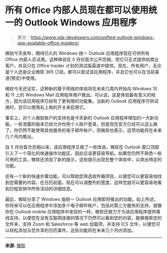 # 所有 Office 内部人员现在都可以使用统一的 Outlook Windows 应用程序

> 原文：<https://www.xda-developers.com/unified-outlook-windows-app-available-office-insiders/>

微软今天宣布，期待已久的 Windows 统一 Outlook 应用程序现在可供所有 Office 内部人员试用。这种体验在 5 月份首次公开亮相，但它只正式提供给商业客户，并且只在 Office Insider 计划的测试版渠道中提供。现在，所有用户，无论是个人还是企业微软 365 订阅，都可以尝试该应用程序，并且它也可以在当前渠道(预览)中使用。

微软今天还证实，这种新的基于网络的体验将在未来几周内开始向 Windows 10 和 11 上的 Windows Mail 应用程序用户推出。可以说，这是体验最有意义的地方，因为该应用程序已经有了更有限的功能集。当新的 Outlook 应用程序可供试用时，您可以使用右上角的开关来启用它。

事实上，对个人微软账户的支持也是今天新的 Outlook 应用程序增加的一大新功能。一些泄露的版本已经允许你用个人账户登录，但是现在官方已经可以这么做了。你仍然不能使用其他服务的电子邮件帐户，但微软也表示，这项功能将在未来几个月内推出。

自 5 月份首次亮相以来，该应用程序又做了一些改进。微软在 Outlook 窗口顶部引入了一个简化的快速操作功能区，因此应该更容易导航。如果您仍然不熟悉一些可用的工具，微软还添加了新的提示，这些提示出现在整个体验中，以突出特定的功能。

还有一个新的快速步骤功能，可以帮助您筛选收件箱项目，以便您可以更容易地找到您需要的内容。在日历前面，现在可以调整列的宽度，这样您就可以更容易地看到日程安排中所有活动的详细信息。

最后，微软分享了 Windows 版统一 Outlook 应用即将推出的功能。如上所述，你将来可以在应用程序中添加多个电子邮件帐户，包括对第三方服务的支持，就像你在 Outlook mobile 应用程序中发现的一样。微软还致力于为该应用程序提供离线支持，以便您在没有互联网连接的情况下仍然可以看到您的内容，能够搜索您的文件夹，支持 Zoom 和 Salesforce 等 web 加载项，并支持 ICS 文件，以便您可以轻松添加与您共享的日历事件。这些功能将在未来几个月内添加。

* * *

**来源:** [微软](https://insider.office.com/en-us/blog/new-outlook-for-windows-available-to-all-office-insiders)